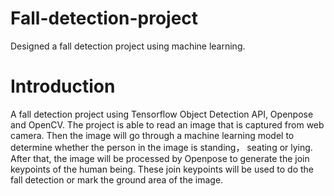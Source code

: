 # Fall-detection-project
Designed a fall detection project using machine learning.
# Introduction
A fall detection project using Tensorflow Object Detection API, Openpose and OpenCV.
The project is able to read an image that is captured from web camera. Then the image will go through a machine learning model to determine whether the person in the image is standing， seating or lying. After that, the image will be processed by Openpose to generate the join keypoints of the human being. These join keypoints will be used to do the fall detection or mark the ground area of the image.
